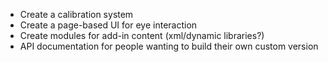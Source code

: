   * Create a calibration system
  * Create a page-based UI for eye interaction
  * Create modules for add-in content (xml/dynamic libraries?)
  * API documentation for people wanting to build their own custom version